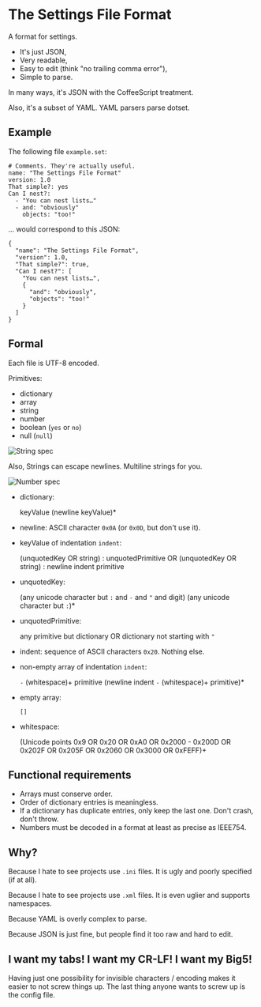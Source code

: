The Settings File Format
========================

A format for settings.

- It's just JSON,
- Very readable,
- Easy to edit (think "no trailing comma error"),
- Simple to parse.

In many ways, it's JSON with the CoffeeScript treatment.

Also, it's a subset of YAML. YAML parsers parse dotset.


## Example

The following file `example.set`:

    # Comments. They're actually useful.
    name: "The Settings File Format"
    version: 1.0
    That simple?: yes
    Can I nest?:
      - "You can nest lists…"
      - and: "obviously"
        objects: "too!"

… would correspond to this JSON:

    {
      "name": "The Settings File Format",
      "version": 1.0,
      "That simple?": true,
      "Can I nest?": [
        "You can nest lists…",
        {
          "and": "obviously",
          "objects": "too!"
        }
      ]
    }


## Formal

Each file is UTF-8 encoded.

Primitives:

- dictionary
- array
- string
- number
- boolean (`yes` or `no`)
- null (`null`)

![String spec](http://json.org/string.gif)

Also, Strings can escape newlines. Multiline strings for you.

![Number spec](http://json.org/number.gif)

- dictionary:

    keyValue (newline keyValue)*

- newline: ASCII character `0x0A` (or `0x0D`, but don't use it).

- keyValue of indentation `indent`:

    (unquotedKey OR string) : unquotedPrimitive
    OR
    (unquotedKey OR string) : newline indent primitive

- unquotedKey:

    (any unicode character but `:` and `-` and `"` and digit)
    (any unicode character but `:`)*

- unquotedPrimitive:

    any primitive but dictionary
    OR
    dictionary not starting with `"`

- indent: sequence of ASCII characters `0x20`. Nothing else.

- non-empty array of indentation `indent`:

    `-` (whitespace)+ primitive (newline indent `-` (whitespace)+ primitive)*

- empty array:

    `[]`

- whitespace:

    (Unicode points 0x9 OR 0x20 OR 0xA0 OR 0x2000 - 0x200D OR 0x202F OR 0x205F
    OR 0x2060 OR 0x3000 OR 0xFEFF)+


## Functional requirements

- Arrays must conserve order.
- Order of dictionary entries is meaningless.
- If a dictionary has duplicate entries, only keep the last one.
  Don't crash, don't throw.
- Numbers must be decoded in a format at least as precise as IEEE754.


## Why?

Because I hate to see projects use `.ini` files. It is ugly and poorly specified
(if at all).

Because I hate to see projects use `.xml` files. It is even uglier and supports
namespaces.

Because YAML is overly complex to parse.

Because JSON is just fine, but people find it too raw and hard to edit.


## I want my tabs! I want my CR-LF! I want my Big5!

Having just one possibility for invisible characters / encoding makes it easier
to not screw things up. The last thing anyone wants to screw up is the config
file.
